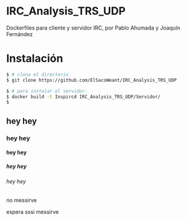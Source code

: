 
# IRC_Analysis_TRS_UDP
Dockerfiles para cliente y servidor IRC, por Pablo Ahumada y Joaquín Fernández 

# Instalación
```sh
$ # clona el directorio
$ git clone https://github.com/ElSacoWeant/IRC_Analysis_TRS_UDP

$ # para instalar el servidor:
$ docker build -t Inspircd IRC_Analysis_TRS_UDP/Servidor/
$ 
```

## hey hey
### hey hey
#### hey hey
##### hey hey
###### hey hey

no messirve 

espera sssi messirve


